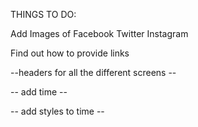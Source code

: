 THINGS TO DO: 

Add Images of Facebook Twitter Instagram

Find out how to provide links

--headers for all the different screens --

-- add time --

-- add styles to time --
